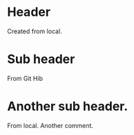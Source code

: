 # Header
Created from local.

# Sub header
From Git Hib

# Another sub header.
From local.
Another comment.

